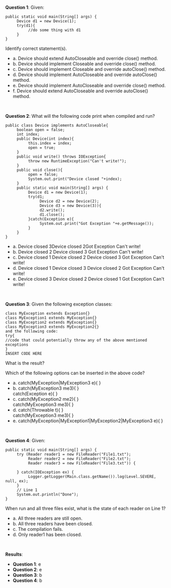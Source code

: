 **Question 1**: Given:

```
public static void main(String[] args) {
     Device d1 = new Device(1);
     try(d1){
          //do some thing with d1
     }
}
```

Identify correct statement(s).

- a. Device should extend AutoCloseable and override close() method.
- b. Device should implement Closeable and override close() method.
- c. Device should implement Closeable and override autoClose() method.
- d. Device should implement AutoCloseable and override autoClose() method.
- e. Device should implement AutoCloseable and override close() method.
- f. Device should extend AutoCloseable and override autoClose() method.

<br>

**Question 2**: What will the following code print when compiled and run?

```
public class Device implements AutoCloseable{
     boolean open = false;
     int index;
     public Device(int index){
          this.index = index;
          open = true;
     }
     public void write() throws IOException{
          throw new RuntimeException("Can't write!");
     }
     public void close(){
          open = false;
          System.out.print("Device closed "+index);
     }
     public static void main(String[] args) {
          Device d1 = new Device(1);
          try(d1;
               Device d2 = new Device(2);
               Device d3 = new Device(3)){
               d2.write();
               d1.close();
          }catch(Exception e){
               System.out.print("Got Exception "+e.getMessage());
          }
     }
}
```

- a. Device closed 3Device closed 2Got Exception Can't write!
- b. Device closed 2 Device closed 3 Got Exception Can't write!
- c. Device closed 1 Device closed 2 Device closed 3 Got Exception Can't write!
- d. Device closed 1 Device closed 3 Device closed 2 Got Exception Can't write!
- e. Device closed 3 Device closed 2 Device closed 1 Got Exception Can't write!

<br>

**Question 3**: Given the following exception classes:

```
class MyException extends Exception{}
class MyException1 extends MyException{}
class MyException2 extends MyException{}
class MyException3 extends MyException2{}
and the following code:
try{
//code that could potentially throw any of the above mentioned exceptions
}
INSERT CODE HERE
```

What is the result?

Which of the following options can be inserted in the above code?

- a. catch(MyException|MyException3 e){ }
- b. catch(MyException3 me3){ } <br>
  catch(Exception e){ }
- c. catch(MyException2 me2){ } <br>
  catch(MyException3 me3){ }
- d. catch(Throwable t){ } <br>
  catch(MyException3 me3){ }
- e. catch(MyException|MyException1|MyException2|MyException3 e){ }

<br>

**Question 4**: Given:

```
public static void main(String[] args) {
     try (Reader reader1 = new FileReader("File1.txt");
          Reader reader2 = new FileReader("File2.txt");
          Reader reader3 = new FileReader("File3.txt")) {

     } catch(IOException ex) {
          Logger.getLogger(Main.class.getName()).log(Level.SEVERE, null, ex);
     }
     // Line 1
     System.out.println("Done");
}
```

When run and all three files exist, what is the state of each reader on Line 1?

- a. All three readers are still open.
- b. All three readers have been closed.
- c. The compilation fails.
- d. Only reader1 has been closed.

<br>

**Results**:

- **Question 1**: e
- **Question 2**: e
- **Question 3**: b
- **Question 4**: b
